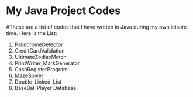 # My Java Project Codes
#These are a list of codes that I have written in Java during my own leisure time.
Here is the List:
1. PalindromeDetector
2. CreditCardValidation
3. UltimateZodiacMatch
4. PrintWriter_MarkGenerator
5. CashRegisterProgram
6. MazeSolver
7. Double_Linked_List
8. BaseBall Player Database

